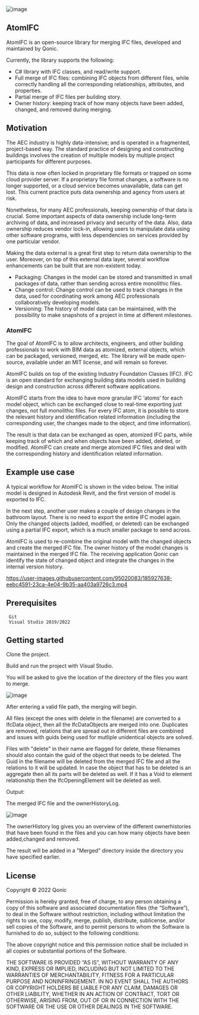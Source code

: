 ![image](https://user-images.githubusercontent.com/95020313/186171119-c4dbbd69-c16c-4e7d-b30b-ded577587097.png)

## AtomIFC
AtomIFC is an open-source library for merging IFC files, developed and maintained by Qonic.

Currently, the library supports the following:
* C# library with IFC classes, and read/write support.
* Full merge of IFC files: combining IFC objects from different files, while correctly handling all the corresponding relationships, attributes, and properties. 
* Partial merge of IFC files per building story. 
* Owner history: keeping track of how many objects have been added, changed, and removed during merging. 

## Motivation
The AEC industry is highly data-intensive; and is operated in a fragmented, project-based way. The standard practice of designing and constructing buildings involves the creation of multiple models by multiple project participants for different purposes.  

This data is now often locked in proprietary file formats or trapped on some cloud provider server. If a proprietary file format changes, a software is no longer supported, or a cloud service becomes unavailable, data can get lost. This current practice puts data ownership and agency from users at risk.  

Nonetheless, for many AEC professionals, keeping ownership of that data is crucial. Some important aspects of data ownership include long-term archiving of data, and increased privacy and security of the data. Also, data ownership reduces vendor lock-in, allowing users to manipulate data using other software programs, with less dependencies on services provided by one particular vendor.

Making the data external is a great first step to return data ownership to the user. Moreover, on top of this external data layer, several workflow enhancements can be built that are non-existent today.  

* Packaging: Changes in the model can be stored and transmitted in small packages of data, rather than sending across entire monolithic files.  
* Change control: Change control can be used to track changes in the data, used for coordinating work among AEC professionals collaboratively developing models. 
* Versioning: The history of model data can be maintained, with the possibility to make snapshots of a project in time at different milestones. 

### AtomIFC
The goal of AtomIFC is to allow architects, engineers, and other building professionals to work with BIM data as atomized, external objects, which can be packaged, versioned, merged, etc. The library will be made open-source, available under an MIT license, and will remain so forever.

AtomIFC builds on top of the existing Industry Foundation Classes (IFC). IFC is an open standard for exchanging building data models used in building design and construction across different software applications.

AtomIFC starts from the idea to have more granular IFC ‘atoms’ for each model object, which can be exchanged close to real-time exporting just changes, not full monolithic files. For every IFC atom, it is possible to store the relevant history and identification related information (including the corresponding user, the changes made to the object, and time information). 

The result is that data can be exchanged as open, atomized IFC parts, while keeping track of which and when objects have been added, deleted, or modified. AtomIFC can create and merge atomized IFC files and deal with the corresponding history and identification related information.

## Example use case
A typical workflow for AtomIFC is shown in the video below. The initial model is designed in Autodesk Revit, and the first version of model is exported to IFC.

In the next step, another user makes a couple of design changes in the bathroom layout. There is no need to export the entire IFC model again. Only the changed objects (added, modified, or deleted) can be exchanged using a partial IFC export, which is a much smaller package to send across.

AtomIFC is used to re-combine the original model with the changed objects and create the merged IFC file. The owner history of the model changes is maintained in the merged IFC file. The receiving application Qonic can identify the state of changed object and integrate the changes in the internal version history.

https://user-images.githubusercontent.com/95020083/185927638-eebc4591-23ca-4e04-9b35-aa403a9726c3.mp4

## Prerequisites
```
 Git
 Visual Studio 2019/2022
 ```
 
## Getting started
Clone the project.
 
Build and run the project with Visual Studio.

You will be asked to give the location of the directory of the files you want to merge.

![image](https://user-images.githubusercontent.com/95020313/174752275-c4a42464-242c-477c-b694-0f1a4f53af5e.png)


After entering a valid file path, the merging will begin.

All files (except the ones with delete in the filename) are converted to a IfcData object, then all the IfcDataObjects are merged into one.
Duplicates are removed, relations that are spread out in different files are combined and issues with guids being used for mutliple unidentical objects are solved. 


Files with "delete" in their name are flagged for delete, these filenames should also contain the guid of the object that needs to be deleted.
The Guid in the filename will be deleted from the merged IFC file and all the relations to it will be updated.
In case the object that has to be deleted is an aggregate then all its parts will be deleted as well. If it has a Void to element relationship then the IfcOpeningElement will be deleted as well.





Output:

The merged IFC file and the ownerHistoryLog.

![image](https://user-images.githubusercontent.com/95020313/174750293-295be2f6-7e4b-44cd-9296-253e80512e3e.png)

The ownerHistory log gives you an overview of the different ownerhistories that have been found in the files and you can how many objects have been added,changed and removed. 

The result will be added in a "Merged" directory inside the directory you have specified earlier.

## License

Copyright © 2022 Qonic

Permission is hereby granted, free of charge, to any person obtaining a copy of this software and associated documentation files (the “Software”), to deal in the Software without restriction, including without limitation the rights to use, copy, modify, merge, publish, distribute, sublicense, and/or sell copies of the Software, and to permit persons to whom the Software is furnished to do so, subject to the following conditions:

The above copyright notice and this permission notice shall be included in all copies or substantial portions of the Software.

THE SOFTWARE IS PROVIDED “AS IS”, WITHOUT WARRANTY OF ANY KIND, EXPRESS OR IMPLIED, INCLUDING BUT NOT LIMITED TO THE WARRANTIES OF MERCHANTABILITY, FITNESS FOR A PARTICULAR PURPOSE AND NONINFRINGEMENT. IN NO EVENT SHALL THE AUTHORS OR COPYRIGHT HOLDERS BE LIABLE FOR ANY CLAIM, DAMAGES OR OTHER LIABILITY, WHETHER IN AN ACTION OF CONTRACT, TORT OR OTHERWISE, ARISING FROM, OUT OF OR IN CONNECTION WITH THE SOFTWARE OR THE USE OR OTHER DEALINGS IN THE SOFTWARE.
